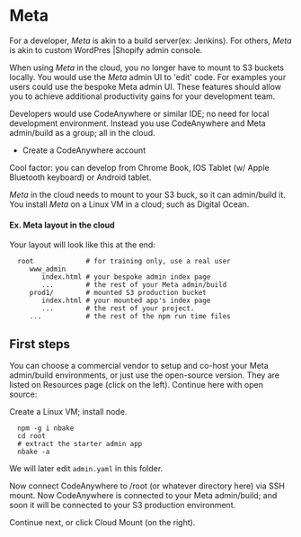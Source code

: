 

# Meta

For a developer, _Meta_ is akin to a build server(ex: Jenkins). For others, _Meta_ is akin to custom WordPres |Shopify admin console.

When using _Meta_ in the cloud, you no longer have to mount to S3 buckets locally. You would use the _Meta_ admin UI to 'edit' code. For examples your users could use the bespoke Meta admin UI. These features should allow you to achieve additional productivity gains for your development team.

Developers would use CodeAnywhere or similar IDE; no need for local development environment. Instead you use CodeAnywhere and Meta admin/build as a group; all in the cloud.

- Create a CodeAnywhere account

Cool factor: you can develop from Chrome Book, IOS Tablet (w/ Apple Bluetooth keyboard) or Android tablet.

_Meta_ in the cloud needs to mount to your S3 buck, so it can admin/build it. You install _Meta_ on a Linux VM in a cloud; such as Digital Ocean.

#### Ex. Meta layout in the cloud

Your layout will look like this at the end:

      root             # for training only, use a real user
         www_admin
            index.html # your bespoke admin index page
            ...        # the rest of your Meta admin/build
         prod1/        # mounted S3 production bucket
            index.html # your mounted app's index page
            ...        # the rest of your project.
         ...           # the rest of the npm run time files

## First steps

You can choose a commercial vendor to setup and co-host your Meta admin/build environments, or just use the open-source version. They are listed on Resources page (click on the left). Continue here with open source:

Create a Linux VM; install node.

      npm -g i nbake
      cd root
      # extract the starter admin app
      nbake -a

 We will later edit `admin.yaml` in this folder.

Now connect CodeAnywhere to /root (or whatever directory here) via SSH mount. Now CodeAnywhere is connected to your Meta admin/build; and soon it will be connected to your S3 production environment.

Continue next, or click Cloud Mount (on the right).

